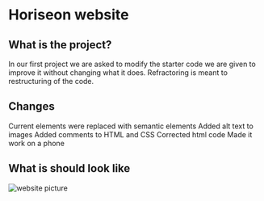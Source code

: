  
 # Horiseon website
 
 
##  What is the project?

 In our first project we are asked to modify the starter code we are given to improve it without changing what it does.
 Refractoring is meant to restructuring of the code. 

## Changes

Current elements were replaced with semantic elements
Added alt text to images
Added comments to HTML and CSS
Corrected html code
Made it work on a phone

## What is should look like

![website picture](./assets/images]/01-html-css-git-homework-demo.png)



